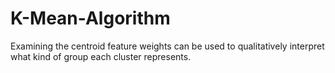 # K-Mean-Algorithm
Examining the centroid feature weights can be used to qualitatively interpret what kind of group each cluster represents. 
